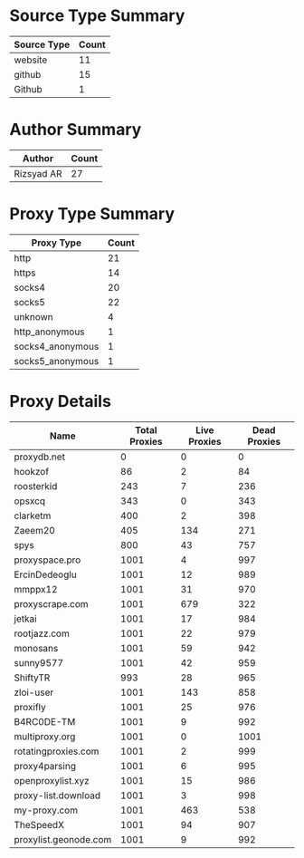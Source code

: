 # Source Type Summary

| Source Type | Count |
|-------------|-------|
| website | 11 |
| github | 15 |
| Github | 1 |


# Author Summary

| Author | Count |
|--------|-------|
| Rizsyad AR | 27 |


# Proxy Type Summary

| Proxy Type | Count |
|------------|-------|
| http | 21 |
| https | 14 |
| socks4 | 20 |
| socks5 | 22 |
| unknown | 4 |
| http_anonymous | 1 |
| socks4_anonymous | 1 |
| socks5_anonymous | 1 |


# Proxy Details

| Name | Total Proxies | Live Proxies | Dead Proxies |
|------|---------------|--------------|---------------|
| proxydb.net | 0 | 0 | 0 |
| hookzof | 86 | 2 | 84 |
| roosterkid | 243 | 7 | 236 |
| opsxcq | 343 | 0 | 343 |
| clarketm | 400 | 2 | 398 |
| Zaeem20 | 405 | 134 | 271 |
| spys | 800 | 43 | 757 |
| proxyspace.pro | 1001 | 4 | 997 |
| ErcinDedeoglu | 1001 | 12 | 989 |
| mmppx12 | 1001 | 31 | 970 |
| proxyscrape.com | 1001 | 679 | 322 |
| jetkai | 1001 | 17 | 984 |
| rootjazz.com | 1001 | 22 | 979 |
| monosans | 1001 | 59 | 942 |
| sunny9577 | 1001 | 42 | 959 |
| ShiftyTR | 993 | 28 | 965 |
| zloi-user | 1001 | 143 | 858 |
| proxifly | 1001 | 25 | 976 |
| B4RC0DE-TM | 1001 | 9 | 992 |
| multiproxy.org | 1001 | 0 | 1001 |
| rotatingproxies.com | 1001 | 2 | 999 |
| proxy4parsing | 1001 | 6 | 995 |
| openproxylist.xyz | 1001 | 15 | 986 |
| proxy-list.download | 1001 | 3 | 998 |
| my-proxy.com | 1001 | 463 | 538 |
| TheSpeedX | 1001 | 94 | 907 |
| proxylist.geonode.com | 1001 | 9 | 992 |
